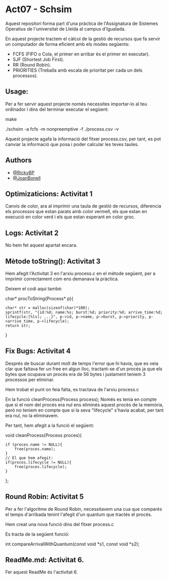 
# Act07 - Schsim

Aquest repositori forma part d'una pràctica de l'Assignatura de Sistemes Operatius de l'universitat de Lleida al campus d'Igualada.

En aquest projecte tractem el càlcul de la gestió de recursos que fa servir un computador 
de forma eficient amb els modes següents:
-   FCFS (FIFO o Cola, el primer en arribar és el primer en executar).
- SJF (Shortest Job First).
- RR (Round Robin).
- PRIORITIES (Treballa amb escala de prioritat per cada un dels processos).







## Usage:

Per a fer servir aquest projecte només necessites importar-lo al teu ordinador i dins del terminar executar el següent:

make

./schsim -a fcfs -m nonpreemptive -f ./process.csv -v

Aquest projecte agafa la informació del fitxer process.csv, per tant, es pot canviar la informació que posa i poder calcular les teves taules.

## Authors

- [@RickyBP](https://github.com/RickyBP)
- [@JoanBonell](https://github.com/JoanBonell)




## Optimizaticions: Activitat 1

Canvis de color, ara al imprimir una taula de gestió de recursos, diferencia els processos que estan parats amb color vermell, els que estan en execució en color verd i els que estan esperant en color groc.

## Logs: Activitat 2

No hem fet aquest apartat encara.

## Mètode toString(): Activitat 3

Hem afegit l'Activitat 3 en l'arxiu process.c en el mètode següent, per a imprimir correctament com ens demanava la pràctica.


Deixem el codi aqui també:

char* procToString(Process* p){

    char* str = malloc(sizeof(char)*100);
    sprintf(str, "{id:%d; name:%s; burst:%d; priority:%d; arrive_time:%d; lifecycle:[%ls]; ...}", p->id, p->name, p->burst, p->priority, p->arrive_time, p->lifecycle);
    return str;
}


## Fix Bugs: Activitat 4

Després de buscar durant molt de temps l'error que hi havia, que es veia clar que faltava fer un free en algun lloc,
tractant-se d'un procés ja que els bytes que ocupava un procès era de 56 bytes i justament teniem 3 processos per eliminar.

Hem trobat el punt on feia falta, es tractava de l'arxiu process.c

En la funció cleanProcess(Process process);
Només es tenia en compte que si el nom del procès era nul ens eliminés aquest procès de la memòria,
però no teniem en compte que si la seva "lifecycle" s'havia acabat, per tant era nul, no la eliminavem.

Per tant, hem afegit a la funció el següent:


void cleanProcess(Process proces){

    if (proces.name != NULL){
        free(proces.name);
    }
    // El que hem afegit:
    if(proces.lifecycle != NULL){
        free(proces.lifecycle);
    }
};

## Round Robin: Activitat 5

Per a fer l'algoritme de Round Robin, necessitavem una cua que comparés el temps d'arribada tenint l'afegit d'un quantum que tractés el procès.

Hem creat una nova funció dins del fitxer process.c

Es tracta de la següent funció:

int compareArrivalWithQuantum(const void *s1, const void *s2);

## ReadMe.md: Activitat 6.

Fer aquest ReadMe és l'activitat 6.
